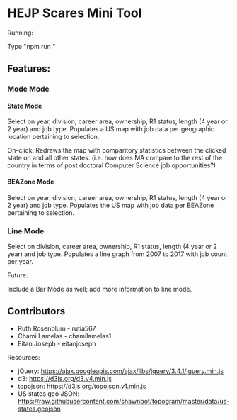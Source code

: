 # HEJP Scares Mini Tool

Running: 

Type "npm run <your name>" 

## Features: 

### Mode Mode
#### State Mode
Select on year, division, career area, ownership, R1 status, length (4 year or 2 year) and job type.
Populates a US map with job data per geographic location pertaining to selection.

On-click: Redraws the map with comparitory statistics between the clicked state on and all other states.
(i.e. how does MA compare to the rest of the country in terms of post doctoral Computer Science job opportunities?)

#### BEAZone Mode
Select on year, division, career area, ownership, R1 status, length (4 year or 2 year) and job type.
Populates the US map with job data per BEAZone pertaining to selection.

### Line Mode
Select on division, career area, ownership, R1 status, length (4 year or 2 year) and job type.
Populates a line graph from 2007 to 2017 with job count per year.

Future:

Include a Bar Mode as well; add more information to line mode. 

## Contributors
* Ruth Rosenblum    - rutia567
* Chami Lamelas     - chamilamelas1
* Eitan Joseph      - eitanjoseph

Resources: 

* jQuery: https://ajax.googleapis.com/ajax/libs/jquery/3.4.1/jquery.min.js
* d3: https://d3js.org/d3.v4.min.js
* topojson: https://d3js.org/topojson.v1.min.js
* US states geo JSON: https://raw.githubusercontent.com/shawnbot/topogram/master/data/us-states.geojson






